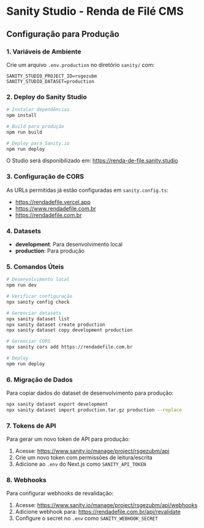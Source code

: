 # Sanity Studio - Renda de Filé CMS

## Configuração para Produção

### 1. Variáveis de Ambiente

Crie um arquivo `.env.production` no diretório `sanity/` com:

```env
SANITY_STUDIO_PROJECT_ID=rsgezubm
SANITY_STUDIO_DATASET=production
```

### 2. Deploy do Sanity Studio

```bash
# Instalar dependências
npm install

# Build para produção
npm run build

# Deploy para Sanity.io
npm run deploy
```

O Studio será disponibilizado em: https://renda-de-file.sanity.studio

### 3. Configuração de CORS

As URLs permitidas já estão configuradas em `sanity.config.ts`:

- https://rendadefile.vercel.app
- https://www.rendadefile.com.br
- https://rendadefile.com.br

### 4. Datasets

- **development**: Para desenvolvimento local
- **production**: Para produção

### 5. Comandos Úteis

```bash
# Desenvolvimento local
npm run dev

# Verificar configuração
npx sanity config check

# Gerenciar datasets
npx sanity dataset list
npx sanity dataset create production
npx sanity dataset copy development production

# Gerenciar CORS
npx sanity cors add https://rendadefile.com.br

# Deploy
npm run deploy
```

### 6. Migração de Dados

Para copiar dados do dataset de desenvolvimento para produção:

```bash
npx sanity dataset export development
npx sanity dataset import production.tar.gz production --replace
```

### 7. Tokens de API

Para gerar um novo token de API para produção:

1. Acesse: https://www.sanity.io/manage/project/rsgezubm/api
2. Crie um novo token com permissões de leitura/escrita
3. Adicione ao `.env` do Next.js como `SANITY_API_TOKEN`

### 8. Webhooks

Para configurar webhooks de revalidação:

1. Acesse: https://www.sanity.io/manage/project/rsgezubm/api/webhooks
2. Adicione webhook para: https://rendadefile.com.br/api/revalidate
3. Configure o secret no `.env` como `SANITY_WEBHOOK_SECRET`
